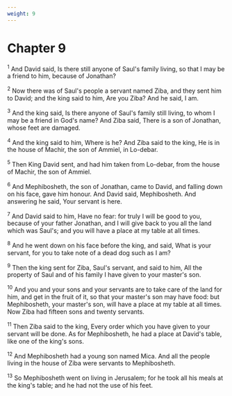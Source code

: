```yaml
---
weight: 9
---
```


# Chapter 9

<sup>1</sup> And David said, Is there still anyone of Saul's family living, so that I may be a friend to him, because of Jonathan? 

<sup>2</sup> Now there was of Saul's people a servant named Ziba, and they sent him to David; and the king said to him, Are you Ziba? And he said, I am. 

<sup>3</sup> And the king said, Is there anyone of Saul's family still living, to whom I may be a friend in God's name? And Ziba said, There is a son of Jonathan, whose feet are damaged. 

<sup>4</sup> And the king said to him, Where is he? And Ziba said to the king, He is in the house of Machir, the son of Ammiel, in Lo-debar. 

<sup>5</sup> Then King David sent, and had him taken from Lo-debar, from the house of Machir, the son of Ammiel. 

<sup>6</sup> And Mephibosheth, the son of Jonathan, came to David, and falling down on his face, gave him honour. And David said, Mephibosheth. And answering he said, Your servant is here. 

<sup>7</sup> And David said to him, Have no fear: for truly I will be good to you, because of your father Jonathan, and I will give back to you all the land which was Saul's; and you will have a place at my table at all times. 

<sup>8</sup> And he went down on his face before the king, and said, What is your servant, for you to take note of a dead dog such as I am? 

<sup>9</sup> Then the king sent for Ziba, Saul's servant, and said to him, All the property of Saul and of his family I have given to your master's son. 

<sup>10</sup> And you and your sons and your servants are to take care of the land for him, and get in the fruit of it, so that your master's son may have food: but Mephibosheth, your master's son, will have a place at my table at all times. Now Ziba had fifteen sons and twenty servants. 

<sup>11</sup> Then Ziba said to the king, Every order which you have given to your servant will be done. As for Mephibosheth, he had a place at David's table, like one of the king's sons. 

<sup>12</sup> And Mephibosheth had a young son named Mica. And all the people living in the house of Ziba were servants to Mephibosheth. 

<sup>13</sup> So Mephibosheth went on living in Jerusalem; for he took all his meals at the king's table; and he had not the use of his feet. 


